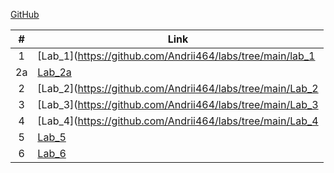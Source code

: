 [GitHub](https://github.com/Andrii464/DevOps_course.NULP)

| # | Link    |
|:---:|---------|
|  1  | [Lab_1](https://github.com/Andrii464/labs/tree/main/lab_1|
|  2a | [Lab_2a](https://github.com/Andrii464/labs/tree/main/Lab2a)|
|  2  | [Lab_2](https://github.com/Andrii464/labs/tree/main/Lab_2|
|  3  | [Lab_3](https://github.com/Andrii464/labs/tree/main/Lab_3|
|  4  | [Lab_4](https://github.com/Andrii464/labs/tree/main/Lab_4|
|  5  | [Lab_5](https://github.com/Andrii464/labs/tree/main/Lab_5)|
|  6  | [Lab_6](https://github.com/Andrii464/DevOps_course.NULP/tree/main/Lab_6)|


